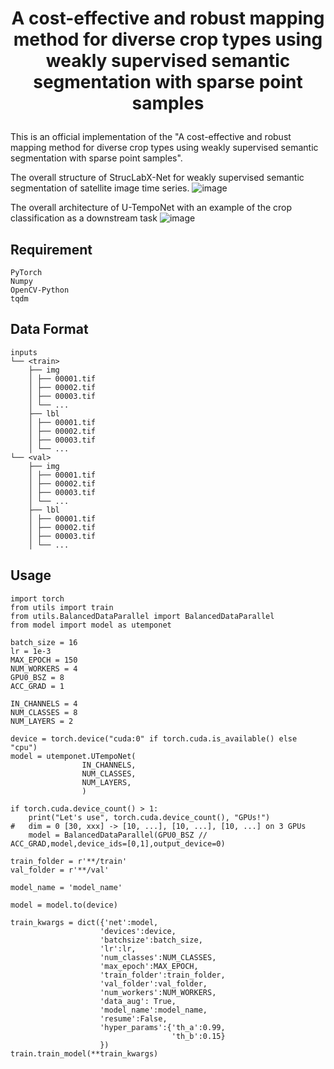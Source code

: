 # <p align="center">A cost-effective and robust mapping method for diverse crop types using weakly supervised semantic segmentation with sparse point samples</p>

This is an official implementation of the "A cost-effective and robust mapping method for diverse crop types using weakly supervised semantic segmentation with sparse point samples".

The overall structure of StrucLabX-Net for weakly supervised semantic segmentation of satellite image time series. 
![image](https://github.com/user-attachments/assets/5a7f4bdc-7810-470e-897b-333240ca6a24)

The overall architecture of U-TempoNet with an example of the crop classification as a downstream task
![image](https://github.com/user-attachments/assets/595f8409-626c-4819-9d33-a0469cc8e6f2)




## Requirement 
``````
PyTorch
Numpy
OpenCV-Python
tqdm
``````

## Data Format
``````
inputs
└── <train>
    ├── img
    │ ├── 00001.tif
    │ ├── 00002.tif
    │ ├── 00003.tif
    │ └── ...
    ├── lbl
    │ ├── 00001.tif
    │ ├── 00002.tif
    │ ├── 00003.tif
    │ └── ...
└── <val>
    ├── img
    │ ├── 00001.tif
    │ ├── 00002.tif
    │ ├── 00003.tif
    │ └── ...
    ├── lbl
    │ ├── 00001.tif
    │ ├── 00002.tif
    │ ├── 00003.tif
    │ └── ...
``````

## Usage
``````
import torch
from utils import train
from utils.BalancedDataParallel import BalancedDataParallel
from model import model as utemponet

batch_size = 16
lr = 1e-3
MAX_EPOCH = 150
NUM_WORKERS = 4
GPU0_BSZ = 8
ACC_GRAD = 1

IN_CHANNELS = 4
NUM_CLASSES = 8
NUM_LAYERS = 2

device = torch.device("cuda:0" if torch.cuda.is_available() else "cpu")
model = utemponet.UTempoNet(
                IN_CHANNELS,
                NUM_CLASSES,
                NUM_LAYERS,
                )

if torch.cuda.device_count() > 1:
    print("Let's use", torch.cuda.device_count(), "GPUs!")
#   dim = 0 [30, xxx] -> [10, ...], [10, ...], [10, ...] on 3 GPUs
    model = BalancedDataParallel(GPU0_BSZ // ACC_GRAD,model,device_ids=[0,1],output_device=0)
    
train_folder = r'**/train'
val_folder = r'**/val'

model_name = 'model_name'

model = model.to(device)

train_kwargs = dict({'net':model,
                    'devices':device,
                    'batchsize':batch_size,
                    'lr':lr,
                    'num_classes':NUM_CLASSES,
                    'max_epoch':MAX_EPOCH,
                    'train_folder':train_folder,
                    'val_folder':val_folder,
                    'num_workers':NUM_WORKERS,
                    'data_aug': True,
                    'model_name':model_name,
                    'resume':False,
                    'hyper_params':{'th_a':0.99,
                                    'th_b':0.15}
                    })
train.train_model(**train_kwargs)
``````
